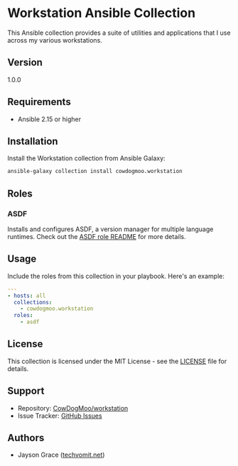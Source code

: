 # Workstation Ansible Collection

This Ansible collection provides a suite of utilities and
applications that I use across my various workstations.

## Version

1.0.0

## Requirements

- Ansible 2.15 or higher

## Installation

Install the Workstation collection from Ansible Galaxy:

```bash
ansible-galaxy collection install cowdogmoo.workstation
```

## Roles

### ASDF

Installs and configures ASDF, a version manager for multiple language runtimes.
Check out the [ASDF role README](roles/asdf/README.md) for more details.

## Usage

Include the roles from this collection in your playbook. Here's an example:

```yaml
---
- hosts: all
  collections:
    - cowdogmoo.workstation
  roles:
    - asdf
```

## License

This collection is licensed under the MIT License - see the
[LICENSE](LICENSE) file for details.

## Support

- Repository: [CowDogMoo/workstation](http://github.com/CowDogMoo/workstation)
- Issue Tracker: [GitHub Issues](https://github.com/CowDogMoo/workstation/issues)

## Authors

- Jayson Grace ([techvomit.net](https://techvomit.net))
